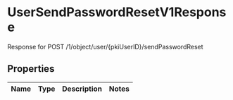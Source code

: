 

# UserSendPasswordResetV1Response

Response for POST /1/object/user/{pkiUserID}/sendPasswordReset

## Properties

| Name | Type | Description | Notes |
|------------ | ------------- | ------------- | -------------|



